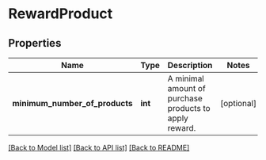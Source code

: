 # RewardProduct

## Properties
Name | Type | Description | Notes
------------ | ------------- | ------------- | -------------
**minimum_number_of_products** | **int** | A minimal amount of purchase products to apply reward. | [optional] 

[[Back to Model list]](../../README.md#documentation-for-models) [[Back to API list]](../../README.md#documentation-for-api-endpoints) [[Back to README]](../../README.md)


